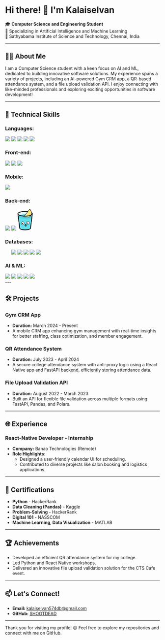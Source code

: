 # Hi there! 👋 I'm Kalaiselvan

🎓 **Computer Science and Engineering Student**  
🔬 Specializing in Artificial Intelligence and Machine Learning  
📍 Sathyabama Institute of Science and Technology, Chennai, India  

---

## 👨‍💻 About Me
I am a Computer Science student with a keen focus on AI and ML, dedicated to building innovative software solutions. My experience spans a variety of projects, including an AI-powered Gym CRM app, a QR-based attendance system, and a file upload validation API. I enjoy connecting with like-minded professionals and exploring exciting opportunities in software development!

---

## 🚀 Technical Skills

### Languages:
<div style="marginLeft:10px">
<img src="https://user-images.githubusercontent.com/25181517/183423507-c056a6f9-1ba8-4312-a350-19bcbc5a8697.png" width="50" />
<img src="https://user-images.githubusercontent.com/25181517/117447155-6a868a00-af3d-11eb-9cfe-245df15c9f3f.png" width="50" />
<img src="https://user-images.githubusercontent.com/25181517/183890598-19a0ac2d-e88a-4005-a8df-1ee36782fde1.png" width="50" />
<img src="https://user-images.githubusercontent.com/25181517/192149581-88194d20-1a37-4be8-8801-5dc0017ffbbe.png" width="50" />
<img src="https://user-images.githubusercontent.com/25181517/192599922-3a8ceb1c-ff1d-40bc-b73c-99ea1182d8ad.png" width="50"/>
</div>

   
### Front-end: 
<div>
<img src="https://user-images.githubusercontent.com/25181517/183897015-94a058a6-b86e-4e42-a37f-bf92061753e5.png" width="50" />
<img src="https://user-images.githubusercontent.com/25181517/202896760-337261ed-ee92-4979-84c4-d4b829c7355d.png" width="50" />
<img src="https://user-images.githubusercontent.com/25181517/183898054-b3d693d4-dafb-4808-a509-bab54cf5de34.png" width="50" />
</div>

### Mobile:  
<div>
<img src="https://user-images.githubusercontent.com/25181517/183897015-94a058a6-b86e-4e42-a37f-bf92061753e5.png" width="50" />
</div>

### Back-end:
<div>
<img src="https://user-images.githubusercontent.com/25181517/183897015-94a058a6-b86e-4e42-a37f-bf92061753e5.png" width="50" />
<img src="https://github.com/marwin1991/profile-technology-icons/assets/62091613/9bf5650b-e534-4eae-8a26-8379d076f3b4" width="50" />
<img src="https://raw.githubusercontent.com/gin-gonic/logo/master/color.png" width="50" />
</div>

### Databases: 
<div style="margin-left: 20px;">
<img src="https://user-images.githubusercontent.com/25181517/183896128-ec99105a-ec1a-4d85-b08b-1aa1620b2046.png" width="50" />
<img src="https://user-images.githubusercontent.com/25181517/117208740-bfb78400-adf5-11eb-97bb-09072b6bedfc.png" width="50" />
<img src="https://github.com/marwin1991/profile-technology-icons/assets/136815194/3c698a4f-84e4-4849-a900-476b14311634" width="50" />
<img src="https://github.com/marwin1991/profile-technology-icons/assets/136815194/82df4543-236b-4e45-9604-5434e3faab17" width="50" />
<img src="https://user-images.githubusercontent.com/25181517/189716855-2c69ca7a-5149-4647-936d-780610911353.png" width="50"/>
</div>

### AI & ML:
<div>
<img src="https://github.com/marwin1991/profile-technology-icons/assets/76012086/24b02d77-2f28-43c7-b5d6-e15e3395851b" width="50" />
<img src="https://ia601405.us.archive.org/32/items/github.com-pola-rs-polars_-_2022-12-15_12-31-00/cover.jpg" width="50" />
<img src="https://github.com/marwin1991/profile-technology-icons/assets/76012086/4ec200c2-acdf-4c42-b419-cd49cba3d09f" width="50" />
<img src="https://user-images.githubusercontent.com/25181517/192106593-610ee31c-995e-4f24-b8e1-0f18eead6fae.png" width="50" />
<img src="https://user-images.githubusercontent.com/25181517/223639822-2a01e63a-a7f9-4a39-8930-61431541bc06.png" width="50"/>

</div>
---


## 🛠️ Projects

### Gym CRM App
- **Duration:** March 2024 - Present
- A mobile CRM app enhancing gym management with real-time insights for better staffing, class optimization, and member engagement.

### QR Attendance System
- **Duration:** July 2023 - April 2024
- A secure college attendance system with anti-proxy logic using a React Native app and FastAPI backend, efficiently storing attendance data.

### File Upload Validation API
- **Duration:** August 2022 - March 2023
- Built an API for flexible file validation across multiple formats using FastAPI, Pandas, and Polars.

---

## 🌐 Experience

### React-Native Developer - Internship
- **Company:** Banao Technologies (Remote)
- **Role Highlights:**
  - Designed a user-friendly calendar UI for scheduling.
  - Contributed to diverse projects like salon booking and logistics applications.

---

## 🏅 Certifications
- **Python** - HackerRank
- **Data Cleaning (Pandas)** - Kaggle
- **Problem-Solving** - HackerRank
- **Digital 101** - NASSCOM
- **Machine Learning, Data Visualization** - MATLAB

---

## 🏆 Achievements
- Developed an efficient QR attendance system for my college.
- Led Python and React Native workshops.
- Delivered an innovative file upload validation solution for the CTS Cafe event.

---

## 📫 Let's Connect!
- **Email:** kalaiselvan574db@gmail.com
- **GitHub:** [SHOOTDEAD](https://github.com/SHOOTDEAD)

---

Thank you for visiting my profile! 😊 Feel free to explore my repositories and connect with me on GitHub.
